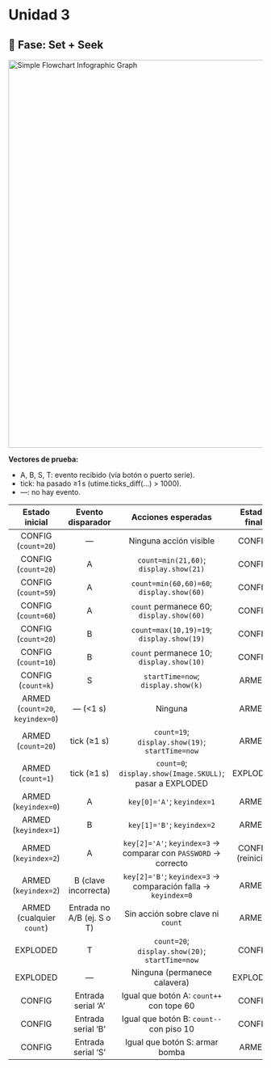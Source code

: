 # Unidad 3

## 🔎 Fase: Set + Seek


<img width="1024" height="768" alt="Simple Flowchart Infographic Graph" src="https://github.com/user-attachments/assets/53c4845f-6876-4813-88c5-32bb1040a894" />


**Vectores de prueba:**

- A, B, S, T: evento recibido (vía botón o puerto serie).
- tick: ha pasado ≥1 s (utime.ticks_diff(...) > 1000).
- —: no hay evento.

| Estado inicial | Evento disparador | Acciones esperadas | Estado final |
|:--------------:|:-----------------:|:------------------:|:------------:|
| CONFIG (`count=20`) | — | Ninguna acción visible | CONFIG |
| CONFIG (`count=20`) | A | `count=min(21,60)`; `display.show(21)` | CONFIG |
| CONFIG (`count=59`) | A | `count=min(60,60)=60`; `display.show(60)` | CONFIG |
| CONFIG (`count=60`) | A | `count` permanece 60; `display.show(60)` | CONFIG |
| CONFIG (`count=20`) | B | `count=max(10,19)=19`; `display.show(19)` | CONFIG |
| CONFIG (`count=10`) | B | `count` permanece 10; `display.show(10)` | CONFIG |
| CONFIG (`count=k`) | S | `startTime=now`; `display.show(k)` | ARMED |
| ARMED (`count=20`, `keyindex=0`) | — (<1 s) | Ninguna | ARMED |
| ARMED (`count=20`) | tick (≥1 s) | `count=19`; `display.show(19)`; `startTime=now` | ARMED |
| ARMED (`count=1`) | tick (≥1 s) | `count=0`; `display.show(Image.SKULL)`; pasar a EXPLODED | EXPLODED |
| ARMED (`keyindex=0`) | A | `key[0]='A'`; `keyindex=1` | ARMED |
| ARMED (`keyindex=1`) | B | `key[1]='B'`; `keyindex=2` | ARMED |
| ARMED (`keyindex=2`) | A | `key[2]='A'`; `keyindex=3` → comparar con `PASSWORD` → correcto | CONFIG (reinicio) |
| ARMED (`keyindex=2`) | B (clave incorrecta) | `key[2]='B'`; `keyindex=3` → comparación falla → `keyindex=0` | ARMED |
| ARMED (cualquier `count`) | Entrada no A/B (ej. S o T) | Sin acción sobre clave ni `count` | ARMED |
| EXPLODED | T | `count=20`; `display.show(20)`; `startTime=now` | CONFIG |
| EXPLODED | — | Ninguna (permanece calavera) | EXPLODED |
| CONFIG | Entrada serial ‘A’ | Igual que botón A: `count++` con tope 60 | CONFIG |
| CONFIG | Entrada serial ‘B’ | Igual que botón B: `count--` con piso 10 | CONFIG |
| CONFIG | Entrada serial ‘S’ | Igual que botón S: armar bomba | ARMED |

